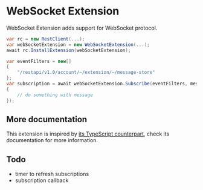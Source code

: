 # WebSocket Extension

WebSocket Extension adds support for WebSocket protocol.


```cs
var rc = new RestClient(...);
var webSocketExtension = new WebSocketExtension(...);
await rc.InstallExtension(webSocketExtension);

var eventFilters = new[]
{
    "/restapi/v1.0/account/~/extension/~/message-store"
};
var subscription = await webSocketExtension.Subscribe(eventFilters, message =>
{
    // do something with message
});
```


## More documentation

This extension is inspired by [its TypeScript counterpart](https://github.com/ringcentral/ringcentral-extensible/tree/master/packages/extensions/ws), check its documentation for more information.


## Todo

- timer to refresh subscriptions
- subscription callback
